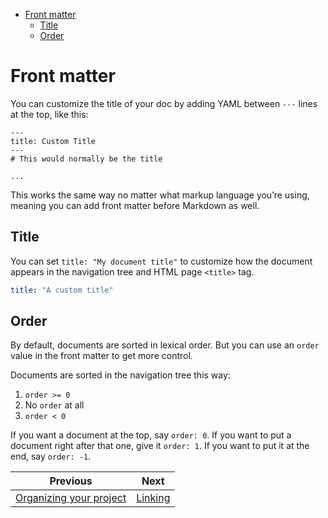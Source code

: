<!--
  DO NOT EDIT THIS FILE DIRECTLY!
  It is generated by djockey.
-->
- [Front matter](../foundations/frontmatter.md#frontmatter)
  - [Title](../foundations/frontmatter.md#Title)
  - [Order](../foundations/frontmatter.md#frontmatter-order)

<div id="frontmatter" class="section" id="frontmatter">

# Front matter

You can customize the title of your doc by adding YAML between `---`
lines at the top, like this:

```
---
title: Custom Title
---
# This would normally be the title

...
```

This works the same way no matter what markup language you’re using,
meaning you can add front matter before Markdown as well.

<div id="Title" class="section" id="Title">

## Title

You can set `title: "My document title"` to customize how the document
appears in the navigation tree and HTML page `<title>` tag.

``` yaml
title: "A custom title"
```

</div>

<div id="frontmatter-order" class="section" id="frontmatter-order">

## Order

By default, documents are sorted in lexical order. But you can use an
`order` value in the front matter to get more control.

Documents are sorted in the navigation tree this way:

1.  `order >= 0`
2.  No `order` at all
3.  `order < 0`

If you want a document at the top, say `order: 0`. If you want to put a
document right after that one, give it `order: 1`. If you want to put it
at the end, say `order: -1`.

</div>

</div>


| Previous | Next |
| - | - |
| [Organizing your project](../foundations/organization.md) | [Linking](../foundations/linking.md) |
